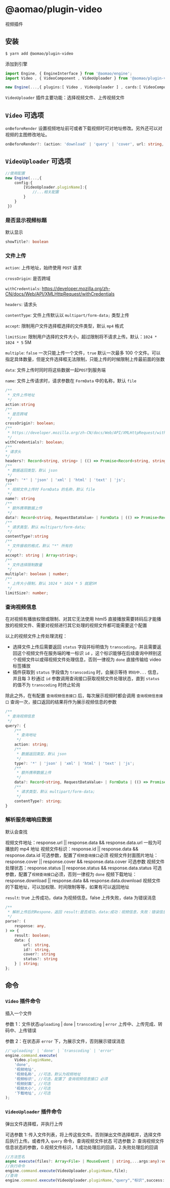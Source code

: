 # @aomao/plugin-video

视频插件

## 安装

```bash
$ yarn add @aomao/plugin-video
```

添加到引擎

```ts
import Engine, { EngineInterface } from '@aomao/engine';
import Video , { VideoComponent , VideoUploader } from '@aomao/plugin-video';

new Engine(...,{ plugins:[ Video , VideoUploader ] , cards:[ VideoComponent ]})
```

`VideoUploader` 插件主要功能：选择视频文件、上传视频文件

## `Video` 可选项

`onBeforeRender` 设置视频地址前可或者下载视频时可对地址修改。另外还可以对视频的主图修改地址。

```ts
onBeforeRender?: (action: 'download' | 'query' | 'cover', url: string, editor: EditorInterface) => string;
```

## `VideoUploader` 可选项

```ts
//使用配置
new Engine(...,{
    config:{
        [VideoUploader.pluginName]:{
            //...相关配置
        }
    }
 })
```

### 是否显示视频标题

默认显示

```ts
showTitle?: boolean
```

### 文件上传

`action`: 上传地址，始终使用 `POST` 请求

`crossOrigin`: 是否跨域

`withCredentials`: https://developer.mozilla.org/zh-CN/docs/Web/API/XMLHttpRequest/withCredentials

`headers`: 请求头

`contentType`: 文件上传默认以 `multipart/form-data;` 类型上传

`accept`: 限制用户文件选择框选择的文件类型，默认 `mp4` 格式

`limitSize`: 限制用户选择的文件大小，超过限制将不请求上传。默认：`1024 * 1024 * 5` 5M

`multiple`: `false` 一次只能上传一个文件，`true` 默认一次最多 100 个文件。可以指定具体数量，但是文件选择框无法限制，只能上传的时候限制上传最前面的张数

`data`: 文件上传时同时将这些数据一起`POST`到服务端

`name`: 文件上传请求时，请求参数在 `FormData` 中的名称，默认 `file`

```ts
/**
 * 文件上传地址
 */
action:string
/**
 * 是否跨域
 */
crossOrigin?: boolean;
/**
 * https://developer.mozilla.org/zh-CN/docs/Web/API/XMLHttpRequest/withCredentials
 */
withCredentials?: boolean;
/**
* 请求头
*/
headers?: Record<string, string> | (() => Promise<Record<string, string>>);
/**
 * 数据返回类型，默认 json
 */
type?: '*' | 'json' | 'xml' | 'html' | 'text' | 'js';
/**
 * 视频文件上传时 FormData 的名称，默认 file
 */
name?: string
/**
 * 额外携带数据上传
 */
data?: Record<string, RequestDataValue> | FormData | (() => Promise<Record<string, RequestDataValue> | FormData>)
/**
 * 请求类型，默认 multipart/form-data;
 */
contentType?:string
/**
 * 文件接收的格式，默认 "*" 所有的
 */
accept?: string | Array<string>;
/**
 * 文件选择限制数量
 */
multiple?: boolean | number;
/**
 * 上传大小限制，默认 1024 * 1024 * 5 就是5M
 */
limitSize?: number;

```

### 查询视频信息

在对视频有播放权限或限制、对其它无法使用 html5 直接播放需要转码后才能播放的视频文件、需要对视频进行其它处理的视频文件都可能需要这个配置

以上的视频文件上传处理流程：

-   选择文件上传后需要返回 `status` 字段并标明值为 `transcoding`，并且需要返回这个视频文件在服务端的唯一标识 `id` ，这个标识能够在后续查询中辨别这个视频文件以或得视频文件处理信息，否则一律视为 `done` 直接传输给 video 标签播放
-   插件获取到 `status` 字段值为 `transcoding` 时，会展示等待 `转码中...` 信息，并且每 3 秒通过 `id` 参数调用查询接口获取视频文件处理状态，直到 `status` 的值不为 `transcoding` 时终止轮询

除此之外，在有配置 `查询视频信息接口` 后，每次展示视频时都会调用 `查询视频信息接口` 查询一次，接口返回的结果将作为展示视频信息的参数

```ts
/**
 * 查询视频信息
 */
query?: {
    /**
     * 查询地址
     */
    action: string;
    /**
     * 数据返回类型，默认 json
     */
    type?: '*' | 'json' | 'xml' | 'html' | 'text' | 'js';
    /**
     * 额外携带数据上传
     */
    data?: Record<string, RequestDataValue> | FormData | (() => Promise<Record<string, RequestDataValue> | FormData>)
    /**
     * 请求类型，默认 multipart/form-data;
     */
    contentType?: string;
}
```

### 解析服务端响应数据

默认会查找

视频文件地址：response.url || response.data && response.data.url 一般为可播放的 mp4 地址
视频文件标识：response.id || response.data && response.data.id 可选参数，配置了`视频查询接口`必须
视频文件封面图片地址：response.cover || response.cover && response.data.cover 可选参数
视频文件处理状态：response.status || response.status && response.data.status 可选参数，配置了`视频查询接口`必须，否则一律视为 `done`
视频下载地址：response.download || response.data && response.data.download 视频文件的下载地址，可以加权限、时间限制等等，如果有可以返回地址

`result`: true 上传成功，data 为视频信息。false 上传失败，data 为错误消息

```ts
/**
 * 解析上传后的Respone，返回 result:是否成功，data:成功：视频信息，失败：错误信息
 */
parse?: (
    response: any,
) => {
    result: boolean;
    data: {
        url: string,
        id?: string,
        cover?: string
        status?: string
    } | string;
};
```

## 命令

### `Video` 插件命令

插入一个文件

参数 1：文件状态`uploading` | `done` | `transcoding` | `error` 上传中、上传完成、转码中、上传错误

参数 2：在状态非 `error` 下，为展示文件，否则展示错误消息

```ts
//'uploading' | 'done' | `transcoding` | 'error'
engine.command.execute(
	Video.pluginName,
	'done',
	'视频地址',
	'视频名称', //可选，默认为视频地址
	'视频标识', //可选，配置了 查询视频信息接口 必须
	'视频封面', //可选
	'视频大小', //可选
	'下载地址', //可选
);
```

### `VideoUploader` 插件命令

弹出文件选择框，并执行上传

可选参数 1: 传入文件列表，将上传这些文件。否则弹出文件选择框并，选择文件后执行上传。或者传入 `query` 命令，查询视频文件状态
可选参数 2: 查询视频文件信息状态的参数，0.视频文件标识，1.成功处理后的回调，2.失败处理后的回调

```ts
//方法签名
async execute(files?: Array<File> | MouseEvent | string,...args:any):void
//执行命令
engine.command.execute(VideoUploader.pluginName,file);
//查询
engine.command.execute(VideoUploader.pluginName,"query","标识",success: (data?:{ url: string, name?: string, cover?: string, download?: string, status?: string }) => void, failed: (message: string) => void = () => {});
```
